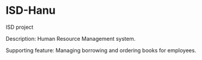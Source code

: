 # ISD-Hanu
ISD project

Description: 
Human Resource Management system. 

Supporting feature:
Managing borrowing and ordering books for employees.

